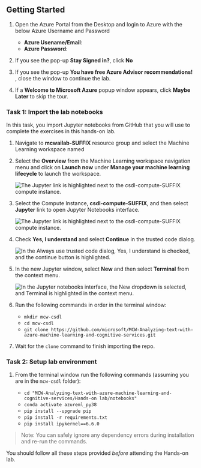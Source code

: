## **Getting Started**

1. Open the Azure Portal from the Desktop and login to Azure with the below Azure Username and Password

   * **Azure Usename/Email**:  <inject key="AzureAdUserEmail"></inject>
   * **Azure Password**:  <inject key="AzureAdUserPassword"></inject>

2. If you see the pop-up  **Stay Signed in?**, click **No**

3. If you see the pop-up **You have free Azure Advisor recommendations!** , close the window to continue the lab. 

4. If a **Welcome to Microsoft Azure** popup window appears, click **Maybe Later** to skip the tour.

### Task 1: Import the lab notebooks

In this task, you import Jupyter notebooks from GitHub that you will use to complete the exercises in this hands-on lab.

1. Navigate to **mcwailab-SUFFIX** resource group and select the Machine Learning workspace named <inject key="AML Workspace Name"></inject>

1. Select the **Overview** from the Machine Learning workspace navigation menu and click on **Launch now** under **Manage your machine learning lifecycle** to launch the workspace.

   ![The Jupyter link is highlighted next to the csdl-compute-SUFFIX compute instance.](media/bhol-03.png "Compute instances")

1. Select the Compute Instance, **csdl-compute-SUFFIX**, and then select **Jupyter** link to open Jupyter Notebooks interface.

   ![The Jupyter link is highlighted next to the csdl-compute-SUFFIX compute instance.](media/ml-workspace-compute-instances.png "Compute instances")

1. Check **Yes, I understand** and select **Continue** in the trusted code dialog.

   ![In the Always use trusted code dialog, Yes, I understand is checked, and the continue button is highlighted.](media/trusted-code-dialog.png "Always use trusted code")

1. In the new Jupyter window, select **New** and then select **Terminal** from the context menu.

   ![In the Jupyter notebooks interface, the New dropdown is selected, and Terminal is highlighted in the context menu.](media/jupyter-new-terminal.png "Open new terminal window")
  
1. Run the following commands in order in the terminal window:

   - `mkdir mcw-csdl`
   - `cd mcw-csdl`
   - `git clone https://github.com/microsoft/MCW-Analyzing-text-with-azure-machine-learning-and-cognitive-services.git`

5. Wait for the `clone` command to finish importing the repo.

### Task 2: Setup lab environment

1. From the terminal window run the following commands (assuming you are in the `mcw-csdl` folder):

   - `cd "MCW-Analyzing-text-with-azure-machine-learning-and-cognitive-services/Hands-on lab/notebooks"`
   - `conda activate azureml_py38`
   - `pip install --upgrade pip`
   - `pip install -r requirements.txt`
   - `pip install ipykernel==6.6.0`

> Note: You can safely ignore any dependency errors during installation and re-run the commands.

You should follow all these steps provided *before* attending the Hands-on lab.
